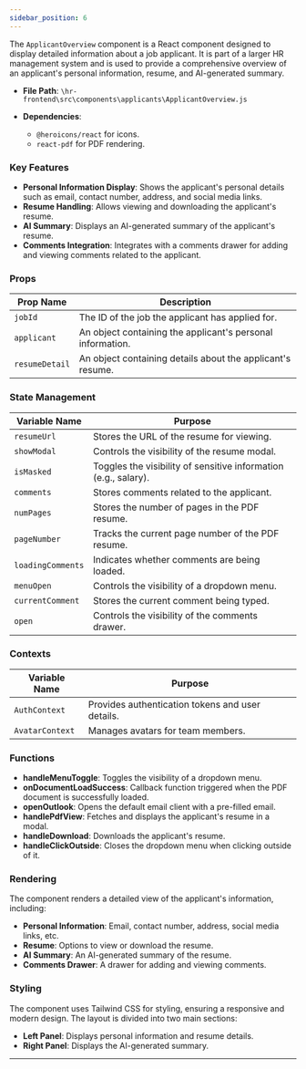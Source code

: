 ```yaml
---
sidebar_position: 6
---
```


The `ApplicantOverview` component is a React component designed to display detailed information about a job applicant. It is part of a larger HR management system and is used to provide a comprehensive overview of an applicant's personal information, resume, and AI-generated summary.

- **File Path**: `\hr-frontend\src\components\applicants\ApplicantOverview.js`

- **Dependencies**:
  - `@heroicons/react` for icons.
  - `react-pdf` for PDF rendering.
### Key Features

- **Personal Information Display**: Shows the applicant's personal details such as email, contact number, address, and social media links.
- **Resume Handling**: Allows viewing and downloading the applicant's resume.
- **AI Summary**: Displays an AI-generated summary of the applicant's resume.
- **Comments Integration**: Integrates with a comments drawer for adding and viewing comments related to the applicant.

### Props
|Prop Name| Description|
|---|---|
| `jobId`| The ID of the job the applicant has applied for.|
| `applicant`| An object containing the applicant's personal information.|
| `resumeDetail`| An object containing details about the applicant's resume.|

### State Management
| Variable Name|Purpose|
|---|---|
| `resumeUrl`| Stores the URL of the resume for viewing.|
| `showModal`| Controls the visibility of the resume modal.|
| `isMasked`| Toggles the visibility of sensitive information (e.g., salary).|
| `comments`| Stores comments related to the applicant.|
| `numPages`| Stores the number of pages in the PDF resume.|
| `pageNumber`| Tracks the current page number of the PDF resume.|
| `loadingComments`| Indicates whether comments are being loaded.|
| `menuOpen`| Controls the visibility of a dropdown menu.|
| `currentComment`| Stores the current comment being typed.|
| `open`| Controls the visibility of the comments drawer.|

### Contexts
| Variable Name|Purpose|
|---|---|
| `AuthContext`| Provides authentication tokens and user details.|
| `AvatarContext`| Manages avatars for team members.|

### Functions
- **handleMenuToggle**: Toggles the visibility of a dropdown menu.
- **onDocumentLoadSuccess**: Callback function triggered when the PDF document is successfully loaded.
- **openOutlook**: Opens the default email client with a pre-filled email.
- **handlePdfView**: Fetches and displays the applicant's resume in a modal.
- **handleDownload**: Downloads the applicant's resume.
- **handleClickOutside**: Closes the dropdown menu when clicking outside of it.

### Rendering
The component renders a detailed view of the applicant's information, including:
- **Personal Information**: Email, contact number, address, social media links, etc.
- **Resume**: Options to view or download the resume.
- **AI Summary**: An AI-generated summary of the resume.
- **Comments Drawer**: A drawer for adding and viewing comments.


### Styling
The component uses Tailwind CSS for styling, ensuring a responsive and modern design. The layout is divided into two main sections:
- **Left Panel**: Displays personal information and resume details.
- **Right Panel**: Displays the AI-generated summary.

---

